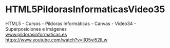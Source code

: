 # HTML5PildorasInformaticasVideo35
HTML5 - Cursos - Píldoras Informáticas - Canvas - Video34 - Superposiciones e imágenes
<br />
www.pildorasinformaticas.es
<br />
https://www.youtube.com/watch?v=lIO5vi52ILw
<br />
